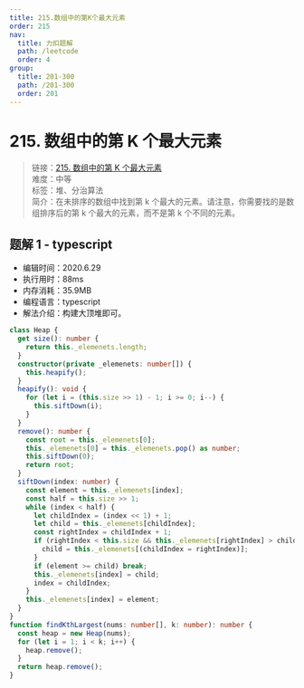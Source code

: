 ```yaml
---
title: 215.数组中的第K个最大元素
order: 215
nav:
  title: 力扣题解
  path: /leetcode
  order: 4
group:
  title: 201-300
  path: /201-300
  order: 201
---
```


# 215. 数组中的第 K 个最大元素

> 链接：[215. 数组中的第 K 个最大元素](https://leetcode-cn.com/problems/kth-largest-element-in-an-array/)  
> 难度：中等  
> 标签：堆、分治算法  
> 简介：在未排序的数组中找到第 k 个最大的元素。请注意，你需要找的是数组排序后的第 k 个最大的元素，而不是第 k 个不同的元素。

## 题解 1 - typescript

- 编辑时间：2020.6.29
- 执行用时：88ms
- 内存消耗：35.9MB
- 编程语言：typescript
- 解法介绍：构建大顶堆即可。

```typescript
class Heap {
  get size(): number {
    return this._elemenets.length;
  }
  constructor(private _elemenets: number[]) {
    this.heapify();
  }
  heapify(): void {
    for (let i = (this.size >> 1) - 1; i >= 0; i--) {
      this.siftDown(i);
    }
  }
  remove(): number {
    const root = this._elemenets[0];
    this._elemenets[0] = this._elemenets.pop() as number;
    this.siftDown(0);
    return root;
  }
  siftDown(index: number) {
    const element = this._elemenets[index];
    const half = this.size >> 1;
    while (index < half) {
      let childIndex = (index << 1) + 1;
      let child = this._elemenets[childIndex];
      const rightIndex = childIndex + 1;
      if (rightIndex < this.size && this._elemenets[rightIndex] > child) {
        child = this._elemenets[(childIndex = rightIndex)];
      }
      if (element >= child) break;
      this._elemenets[index] = child;
      index = childIndex;
    }
    this._elemenets[index] = element;
  }
}
function findKthLargest(nums: number[], k: number): number {
  const heap = new Heap(nums);
  for (let i = 1; i < k; i++) {
    heap.remove();
  }
  return heap.remove();
}
```
